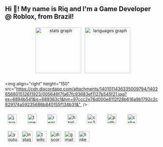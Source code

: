 <h2 align="left">Hi 👋! My name is Riq and I'm a Game Developer @ Roblox, from Brazil! </h2>

###

<div align="center">
  <img src="https://github-readme-stats.vercel.app/api?username=maurodesouza&hide_title=false&hide_rank=false&show_icons=true&include_all_commits=true&count_private=true&disable_animations=false&theme=dracula&locale=en&hide_border=false" height="150" alt="stats graph"  />
  <img src="https://github-readme-stats.vercel.app/api/top-langs?username=maurodesouza&locale=en&hide_title=false&layout=compact&card_width=320&langs_count=5&theme=dracula&hide_border=false" height="150" alt="languages graph"  />
</div>

###

<img align="right" height="150" src="https://cdn.discordapp.com/attachments/1401011436335009794/1402656601512611923/005646f7fa67fc93683ef1127b545f21.jpg?ex=6894b541&is=689363c1&hm=97ccc2e76d000e6112f28b616a9b1792c2c829174a59235686b840155f134b31&"  />

###

<div align="left">
  <img src="https://cdn.jsdelivr.net/gh/devicons/devicon/icons/javascript/javascript-original.svg" height="30" alt="javascript logo"  />
  <img width="12" />
  <img src="https://cdn.jsdelivr.net/gh/devicons/devicon/icons/typescript/typescript-original.svg" height="30" alt="typescript logo"  />
  <img width="12" />
  <img src="https://cdn.jsdelivr.net/gh/devicons/devicon/icons/react/react-original.svg" height="30" alt="react logo"  />
  <img width="12" />
  <img src="https://cdn.jsdelivr.net/gh/devicons/devicon/icons/html5/html5-original.svg" height="30" alt="html5 logo"  />
  <img width="12" />
  <img src="https://cdn.jsdelivr.net/gh/devicons/devicon/icons/css3/css3-original.svg" height="30" alt="css3 logo"  />
  <img width="12" />
  <img src="https://cdn.jsdelivr.net/gh/devicons/devicon/icons/python/python-original.svg" height="30" alt="python logo"  />
  <img width="12" />
  <img src="https://cdn.jsdelivr.net/gh/devicons/devicon/icons/csharp/csharp-original.svg" height="30" alt="csharp logo"  />
</div>

###

<div align="left">
  <img src="https://img.shields.io/badge/YouTube-white?style=for-the-badge&logo=youtube&logoColor=FF0000" height="35" alt="youtube logo"  />
  <img src="https://img.shields.io/badge/Instagram-white?style=for-the-badge&logo=instagram&logoColor=E4405F" height="35" alt="instagram logo"  />
  <img src="https://img.shields.io/badge/Twitch-white?style=for-the-badge&logo=twitch&logoColor=9146FF" height="35" alt="twitch logo"  />
  <img src="https://img.shields.io/badge/Discord-white?style=for-the-badge&logo=discord&logoColor=7289DA" height="35" alt="discord logo"  />
  <img src="https://img.shields.io/badge/Gmail-white?style=for-the-badge&logo=gmail&logoColor=D14836" height="35" alt="gmail logo"  />
  <img src="https://img.shields.io/badge/LinkedIn-white?style=for-the-badge&logo=linkedin&logoColor=0A66C2" height="35" alt="linkedin logo"  />
</div>

###

<br clear="both">

###
